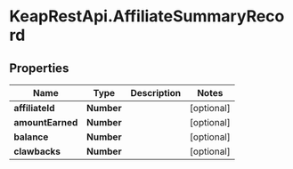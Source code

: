 # KeapRestApi.AffiliateSummaryRecord

## Properties

Name | Type | Description | Notes
------------ | ------------- | ------------- | -------------
**affiliateId** | **Number** |  | [optional] 
**amountEarned** | **Number** |  | [optional] 
**balance** | **Number** |  | [optional] 
**clawbacks** | **Number** |  | [optional] 


